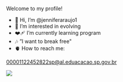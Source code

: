 Welcome to my profile! 


- 🍱 Hi, I’m @jenniferaraujo1
- 🚠 I’m interested in evolving 
- ❤️‍🩹 I’m currently learning program
- 🎶 ”I want to break free"
- 🫀 How to reach me:

00001122452822sp@al.eduacacao.sp.gov.br



![](https://media.tenor.com/ew3Y-rRUYvkAAAAi/mario-64-gangname-style.gif)

<!--
**jenniferaraujo1/jenniferaraujo1** is a ✨ _special_ ✨ repository because its `README.md` (this file) appears on your GitHub profile.

Here are some ideas to get you started:

- 🔭 I’m currently working on ...
- 🌱 I’m currently learning ...
- 👯 I’m looking to collaborate on ...
- 🤔 I’m looking for help with ...
- 💬 Ask me about ...
- 📫 How to reach me: ...
- 😄 Pronouns: ...
- ⚡ Fun fact: ...
-->
